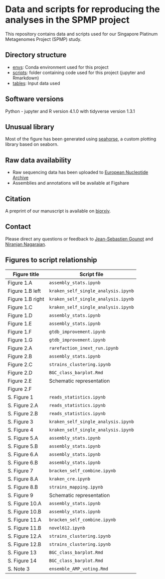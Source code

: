 # Data and scripts for reproducing the analyses in the SPMP project

This repository contains data and scripts used for our Singapore Platinum Metagenomes Project (SPMP) study.

## Directory structure

- [envs](envs): Conda environment used for this project
- [scripts](scripts): folder containing code used for this project (jupyter and Rmarkdown)
- [tables](tables): Input data used

## Software versions

Python - jupyter and R version 4.1.0 with tidyverse version 1.3.1 

## Unusual library

Most of the figure has been generated using [seahorse](https://github.com/jsgounot/Seahorse), a custom plotting library based on seaborn.

## Raw data availability

 - Raw sequencing data has been uploaded to [European Nucleotide Archive](https://www.ebi.ac.uk/ena/data/view/PRJEB49168)
 - Assemblies and annotations will be available at Figshare

## Citation

A preprint of our manuscript is available on [biorxiv](https://doi.org/10.1101/2022.05.05.490740).

## Contact

Please direct any questions or feedback to [Jean-Sebastien Gounot](mailto:Jean-Sebastien@gis.a-star.edu.sg) and [Niranjan Nagarajan](mailto:nagarajann@gis.a-star.edu.sg).

## Figures to script relationship

| Figure title     | Script file                         |
| ---------------- | ----------------------------------- |
| Figure 1.A       | `assembly_stats.ipynb`              |
| Figure 1.B left  | `kraken_self_single_analysis.ipynb` |
| Figure 1.B right | `kraken_self_single_analysis.ipynb` |
| Figure 1.C       | `kraken_self_single_analysis.ipynb` |
| Figure 1.D       | `assembly_stats.ipynb`              |
| Figure 1.E       | `assembly_stats.ipynb`              |
| Figure 1.F       | `gtdb_improvement.ipynb`            |
| Figure 1.G       | `gtdb_improvement.ipynb`            |
| Figure 2.A       | `rarefaction_inext_run.ipynb`       |
| Figure 2.B       | `assembly_stats.ipynb`              |
| Figure 2.C       | `strains_clustering.ipynb`          |
| Figure 2.D       | `BGC_class_barplot.Rmd`             |
| Figure 2.E       | Schematic representation            |
| Figure 2.F       |                                     |
| S. Figure 1      | `reads_statistics.ipynb`            |
| S. Figure 2.A    | `reads_statistics.ipynb`            |
| S. Figure 2.B    | `reads_statistics.ipynb`            |
| S. Figure 3      | `kraken_self_single_analysis.ipynb` |
| S. Figure 4      | `kraken_self_single_analysis.ipynb` |
| S. Figure 5.A    | `assembly_stats.ipynb`              |
| S. Figure 5.B    | `assembly_stats.ipynb`              |
| S. Figure 6.A    | `assembly_stats.ipynb`              |
| S. Figure 6.B    | `assembly_stats.ipynb`              |
| S. Figure 7      | `bracken_self_combine.ipynb`        |
| S. Figure 8.A    | `kraken_cre.ipynb`                  |
| S. Figure 8.B    | `strains_mapping.ipynb`             |
| S. Figure 9      | Schematic representation            |
| S. Figure 10.A   | `assembly_stats.ipynb`              |
| S. Figure 10.B   | `assembly_stats.ipynb`              |
| S. Figure 11.A   | `bracken_self_combine.ipynb`        |
| S. Figure 11.B   | `novel612.ipynb`                    |
| S. Figure 12.A   | `strains_clustering.ipynb`          |
| S. Figure 12.B   | `strains_clustering.ipynb`          |
| S. Figure 13     | `BGC_class_barplot.Rmd`             |
| S. Figure 14     | `BGC_class_barplot.Rmd`             |
| S. Note 3        | `ensemble_AMP_voting.Rmd`           |
